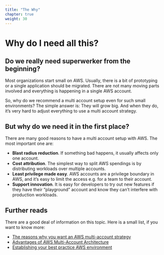 ```yaml
---
title: "The Why"
chapter: true
weight: 30
---
```


# Why do I need all this?

## Do we really need superwerker from the beginning?

Most organizations start small on AWS. Usually, there is a bit of prototyping or a single application should be migrated. There are not many moving parts involved and everything is happening in a single AWS account.

So, why do we recommend a multi account setup even for such small environments? The simple answer is: They will grow big. And when they do, it’s very hard to adjust everything to use a multi account strategy. 

## But why do we need it in the first place?

There are many good reasons to have a multi account setup with AWS. The most important one are:

- **Blast radius reduction**. If something bad happens, it usually affects only one account.
- **Cost attribution**. The simplest way to split AWS spendings is by distributing workloads over multiple accounts.
- **Least privilege made easy**. AWS accounts are a privilege boundary in AWS, and it’s easy to limit the access e.g. for a team to their account.
- **Support innovation**. It is easy for developers to try out new features if they have their “playground” account and know they can’t interfere with production workloads.

## Further reads

There are a good deal of information on this topic. Here is a small list, if you want to know more:

- [The reasons why you want an AWS multi-account strategy](https://kreuzwerker.de/post/AWS-multi-account-strategies)
- [Advantages of AWS Multi-Account Architecture](https://ruempler.eu/2017/07/09/advantages-aws-multi-account-architecture/)
- [Establishing your best practice AWS environment](https://aws.amazon.com/organizations/getting-started/best-practices/)
